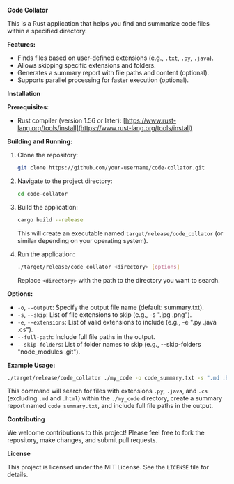 **Code Collator**

This is a Rust application that helps you find and summarize code files within a specified directory.

**Features:**

* Finds files based on user-defined extensions (e.g., `.txt`, `.py`, `.java`).
* Allows skipping specific extensions and folders.
* Generates a summary report with file paths and content (optional).
* Supports parallel processing for faster execution (optional).

**Installation**

**Prerequisites:**

* Rust compiler (version 1.56 or later): [https://www.rust-lang.org/tools/install](https://www.rust-lang.org/tools/install)

**Building and Running:**

1. Clone the repository:

   ```bash
   git clone https://github.com/your-username/code-collator.git
   ```

2. Navigate to the project directory:

   ```bash
   cd code-collator
   ```

3. Build the application:

   ```bash
   cargo build --release
   ```

   This will create an executable named `target/release/code_collator` (or similar depending on your operating system).

4. Run the application:

   ```bash
   ./target/release/code_collator <directory> [options]
   ```

   Replace `<directory>` with the path to the directory you want to search.

**Options:**

* `-o`, `--output`: Specify the output file name (default: summary.txt).
* `-s`, `--skip`: List of file extensions to skip (e.g., -s ".jpg .png").
* `-e`, `--extensions`: List of valid extensions to include (e.g., -e ".py .java .cs").
* `--full-path`: Include full file paths in the output.
* `--skip-folders`: List of folder names to skip (e.g., --skip-folders "node_modules .git").

**Example Usage:**

```bash
./target/release/code_collator ./my_code -o code_summary.txt -s ".md .html" --full-path
```

This command will search for files with extensions `.py`, `.java`, and `.cs` (excluding `.md` and `.html`) within the `./my_code` directory, create a summary report named `code_summary.txt`, and include full file paths in the output.

**Contributing**

We welcome contributions to this project! Please feel free to fork the repository, make changes, and submit pull requests.

**License**

This project is licensed under the MIT License. See the `LICENSE` file for details.
